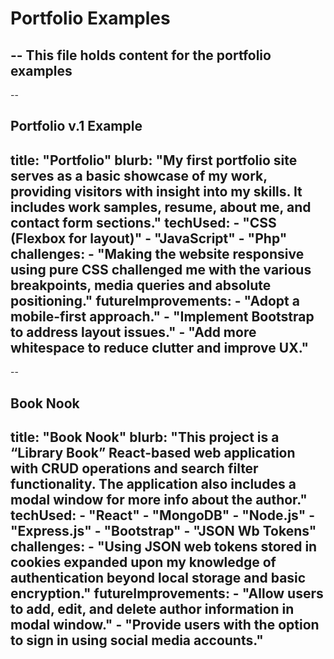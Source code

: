 # Portfolio Examples 

--
This file holds content for the portfolio examples 
--

--
## Portfolio v.1 Example
title: "Portfolio"
blurb: "My first portfolio site serves as a basic showcase of my work, providing visitors with insight into my skills. It includes work samples, resume, about me, and contact form sections."
techUsed:
    - "CSS (Flexbox for layout)"
    - "JavaScript"
    - "Php"
challenges: 
    - "Making the website responsive using pure CSS challenged me with the various breakpoints, media queries and absolute positioning."
futureImprovements:
    - "Adopt a mobile-first approach."
    - "Implement Bootstrap to address layout issues."
    - "Add more whitespace to reduce clutter and improve UX." 
--
--
## Book Nook 
title: "Book Nook"
blurb: "This project is a “Library Book” React-based web application with CRUD operations and search filter functionality. The application also includes a modal window for more info about the author."
techUsed:
    - "React"
    - "MongoDB"
    - "Node.js"
    - "Express.js"
    - "Bootstrap"
    - "JSON Wb Tokens"
challenges: 
    - "Using JSON web tokens stored in cookies expanded upon my knowledge of authentication beyond local storage and basic encryption."
futureImprovements:
    - "Allow users to add, edit, and delete author information in modal window."
    - "Provide users with the option to sign in using social media accounts."
--